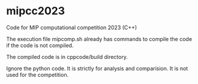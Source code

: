 # mipcc2023

Code for MIP computational competition 2023 (C++)

The execution file mipcomp.sh already has commands to compile the code if the code is not compiled.

The compiled code is in cppcode/build directory.

Ignore the python code. It is strictly for analysis and comparision. It is not used for the competition.
